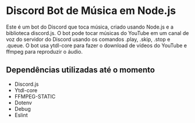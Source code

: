 # Discord Bot de Música em Node.js
Este é um bot do Discord que toca música, criado usando Node.js e a biblioteca discord.js. O bot pode tocar músicas do YouTube em um canal de voz do servidor do Discord usando os comandos .play, .skip, .stop e .queue. O bot usa ytdl-core para fazer o download de vídeos do YouTube e ffmpeg para reproduzir o áudio.




## Dependências utilizadas até o momento 

- Discord.js
- Ytdl-core
- FFMPEG-STATIC
- Dotenv
- Debug
- Eslint
